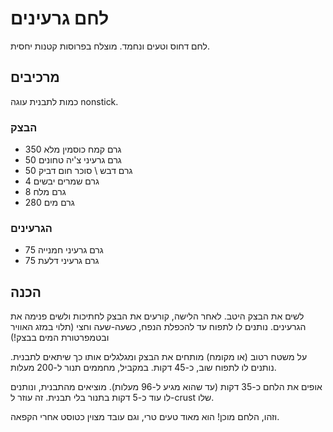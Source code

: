 # לחם גרעינים



לחם דחוס וטעים ונחמד. מוצלח בפרוסות קטנות יחסית.



## מרכיבים

כמות לתבנית עוגה nonstick.

### הבצק

- 350 גרם קמח כוסמין מלא
- 50 גרם גרעיני צ'יה טחונים
- 50 גרם דבש \ סוכר חום דביק
- 4 גרם שמרים יבשים
- 8 גרם מלח
- 280 גרם מים

### הגרעינים

- 75 גרם גרעיני חמנייה
- 75 גרם גרעיני דלעת



## הכנה



לשים את הבצק היטב. לאחר הלישה, קורעים את הבצק לחתיכות ולשים פנימה את הגרעינים. נותנים לו לתפוח עד להכפלת הנפח, כשעה-שעה וחצי (תלוי במזג האוויר ובטמפרטורת המים בבצק!)

על משטח רטוב (או מקומח) מותחים את הבצק ומגלגלים אותו כך שיתאים לתבנית. נותנים לו לתפוח שוב, כ-45 דקות. במקביל, מחממים תנור ל-200 מעלות.

אופים את הלחם כ-35 דקות (עד שהוא מגיע ל-96 מעלות). מוציאים מהתבנית, ונותנים לו עוד כ-5 דקות בתנור בלי תבנית. זה עוזר ל-crust שלו.

וזהו, הלחם מוכן! הוא מאוד טעים טרי, וגם עובד מצוין כטוסט אחרי הקפאה.